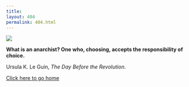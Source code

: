 ```yaml
---
title:
layout: 404
permalink: 404.html
---
```


<a href="/index.html"><img src="img/404.png" /></a>

**What is an anarchist? One who, choosing, accepts the responsibility of choice.**

Ursula K. Le Guin, _The Day Before the Revolution_.

<a href="/index.html">Click here to go home</a>
